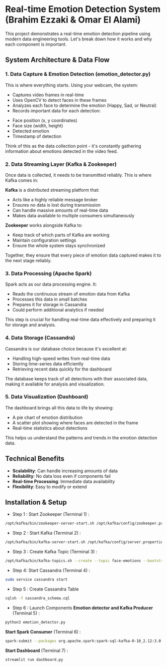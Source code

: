 # Real-time Emotion Detection System (Brahim Ezzaki & Omar El Alami)

This project demonstrates a real-time emotion detection pipeline using modern data engineering tools. Let's break down how it works and why each component is important.

## System Architecture & Data Flow

### 1. Data Capture & Emotion Detection (emotion_detector.py)
This is where everything starts. Using your webcam, the system:
- Captures video frames in real-time
- Uses OpenCV to detect faces in these frames
- Analyzes each face to determine the emotion (Happy, Sad, or Neutral)
- Records important data for each detection:
 * Face position (x, y coordinates) 
 * Face size (width, height)
 * Detected emotion
 * Timestamp of detection

Think of this as the data collection point - it's constantly gathering information about emotions detected in the video feed.

### 2. Data Streaming Layer (Kafka & Zookeeper)
Once data is collected, it needs to be transmitted reliably. This is where Kafka comes in:

**Kafka** is a distributed streaming platform that:
- Acts like a highly reliable message broker
- Ensures no data is lost during transmission
- Can handle massive amounts of real-time data
- Makes data available to multiple consumers simultaneously

**Zookeeper** works alongside Kafka to:
- Keep track of which parts of Kafka are working
- Maintain configuration settings
- Ensure the whole system stays synchronized

Together, they ensure that every piece of emotion data captured makes it to the next stage reliably.

### 3. Data Processing (Apache Spark)
Spark acts as our data processing engine. It:
- Reads the continuous stream of emotion data from Kafka
- Processes this data in small batches
- Prepares it for storage in Cassandra
- Could perform additional analytics if needed

This step is crucial for handling real-time data effectively and preparing it for storage and analysis.

### 4. Data Storage (Cassandra)
Cassandra is our database choice because it's excellent at:
- Handling high-speed writes from real-time data
- Storing time-series data efficiently
- Retrieving recent data quickly for the dashboard

The database keeps track of all detections with their associated data, making it available for analysis and visualization.

### 5. Data Visualization (Dashboard)
The dashboard brings all this data to life by showing:
- A pie chart of emotion distribution
- A scatter plot showing where faces are detected in the frame
- Real-time statistics about detections

This helps us understand the patterns and trends in the emotion detection data.



## Technical Benefits
- **Scalability**: Can handle increasing amounts of data
- **Reliability**: No data loss even if components fail
- **Real-time Processing**: Immediate data availability
- **Flexibility**: Easy to modify or extend


## Installation & Setup
- Step 1 : Start Zookeeper
(Terminal 1) :
```bash
/opt/kafka/bin/zookeeper-server-start.sh /opt/kafka/config/zookeeper.properties
```
- Step 2 : Start Kafka
(Terminal 2) :
```bash
/opt/kafka/bin/kafka-server-start.sh /opt/kafka/config/server.properties
```
- Step 3 : Create Kafka Topic 
(Terminal 3) :
```bash
/opt/kafka/bin/kafka-topics.sh --create --topic face-emotions --bootstrap-server localhost:9092 --partitions 1 --replication-factor 1
```
- Step 4: Start Cassandra
(Terminal 4) :
```bash
sudo service cassandra start
```
- Step 5 : Create Cassandra Table
```bash
cqlsh -f cassandra_schema.cql
```
- Step 6 : Launch Components
**Emotion detector and Kafka Producer** (Terminal 5) :
```bash
python3 emotion_detector.py
```
**Start Spark Consumer**
(Terminal 6) :
```bash
spark-submit --packages org.apache.spark:spark-sql-kafka-0-10_2.12:3.0.0 spark_consumer.py
```
**Start Dashboard**
(Terminal 7) :
```bash
streamlit run dashboard.py
```



  


